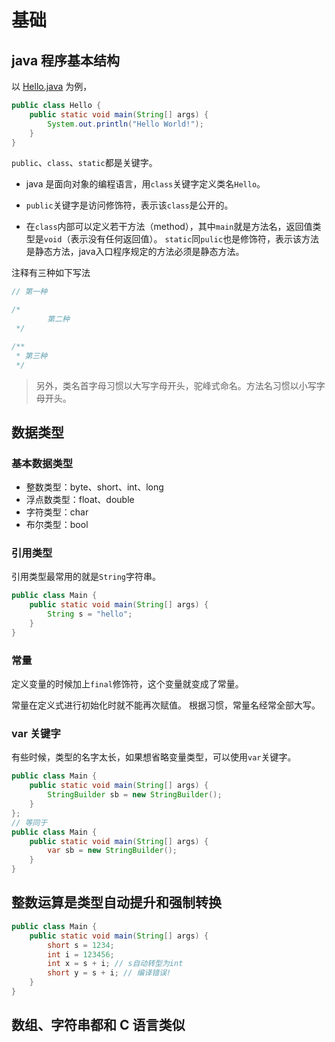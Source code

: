 # 基础

## java 程序基本结构
以 [Hello.java](../src/Hello.java) 为例，
```java
public class Hello {
    public static void main(String[] args) {
        System.out.println("Hello World!");
    }
}
```
`public`、`class`、`static`都是关键字。

* java 是面向对象的编程语言，用`class`关键字定义类名`Hello`。

* `public`关键字是访问修饰符，表示该`class`是公开的。

* 在`class`内部可以定义若干方法（method），其中`main`就是方法名，返回值类型是`void`（表示没有任何返回值）。
`static`同`pulic`也是修饰符，表示该方法是静态方法，java入口程序规定的方法必须是静态方法。

注释有三种如下写法
```java
// 第一种

/*
        第二种
 */

/**
 * 第三种
 */
```

> 另外，类名首字母习惯以大写字母开头，驼峰式命名。方法名习惯以小写字母开头。


## 数据类型
### 基本数据类型
* 整数类型：byte、short、int、long
* 浮点数类型：float、double
* 字符类型：char
* 布尔类型：bool

### 引用类型
引用类型最常用的就是`String`字符串。
```java
public class Main {
    public static void main(String[] args) {
        String s = "hello";
    }    
}
```

### 常量
定义变量的时候加上`final`修饰符，这个变量就变成了常量。

常量在定义式进行初始化时就不能再次赋值。
根据习惯，常量名经常全部大写。

### var 关键字
有些时候，类型的名字太长，如果想省略变量类型，可以使用`var`关键字。
```java
public class Main {
    public static void main(String[] args) {
        StringBuilder sb = new StringBuilder();
    }
};
// 等同于
public class Main {
    public static void main(String[] args) {
        var sb = new StringBuilder();       
    }
}
```

## 整数运算是类型自动提升和强制转换
```java
public class Main {
    public static void main(String[] args) {
        short s = 1234;
        int i = 123456;
        int x = s + i; // s自动转型为int
        short y = s + i; // 编译错误!
    }
}
```

## 数组、字符串都和 C 语言类似
